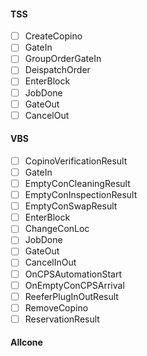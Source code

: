 #### TSS
- [ ] CreateCopino
- [ ] GateIn
- [ ] GroupOrderGateIn
- [ ] DeispatchOrder
- [ ] EnterBlock
- [ ] JobDone
- [ ] GateOut
- [ ] CancelOut

#### VBS
- [ ] CopinoVerificationResult
- [ ] GateIn
- [ ] EmptyConCleaningResult
- [ ] EmptyConInspectionResult
- [ ] EmptyConSwapResult
- [ ] EnterBlock
- [ ] ChangeConLoc
- [ ] JobDone
- [ ] GateOut
- [ ] CancelInOut
- [ ] OnCPSAutomationStart
- [ ] OnEmptyConCPSArrival
- [ ] ReeferPlugInOutResult
- [ ] RemoveCopino
- [ ] ReservationResult

#### Allcone
